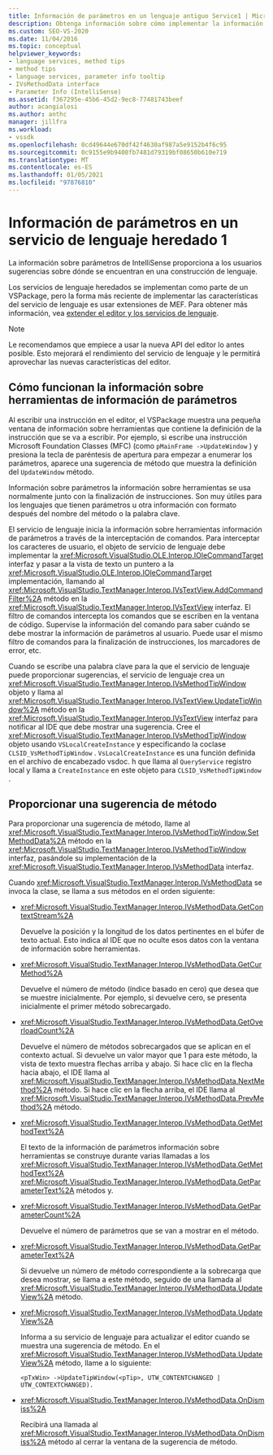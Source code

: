 ```yaml
---
title: Información de parámetros en un lenguaje antiguo Service1 | Microsoft Docs
description: Obtenga información sobre cómo implementar la información sobre parámetros de IntelliSense información sobre herramientas, que proporciona a los usuarios sugerencias, en un servicio de lenguaje heredado.
ms.custom: SEO-VS-2020
ms.date: 11/04/2016
ms.topic: conceptual
helpviewer_keywords:
- language services, method tips
- method tips
- language services, parameter info tooltip
- IVsMethodData interface
- Parameter Info (IntelliSense)
ms.assetid: f367295e-45b6-45d2-9ec8-77481743beef
author: acangialosi
ms.author: anthc
manager: jillfra
ms.workload:
- vssdk
ms.openlocfilehash: 0cd49644e670df42f4630af987a5e9152b4f6c95
ms.sourcegitcommit: 0c9155e9b9408fb7481d79319bf08650b610e719
ms.translationtype: MT
ms.contentlocale: es-ES
ms.lasthandoff: 01/05/2021
ms.locfileid: "97876810"
---
```

# <a name="parameter-info-in-a-legacy-language-service-1"></a>Información de parámetros en un servicio de lenguaje heredado 1
La información sobre parámetros de IntelliSense proporciona a los usuarios sugerencias sobre dónde se encuentran en una construcción de lenguaje.

 Los servicios de lenguaje heredados se implementan como parte de un VSPackage, pero la forma más reciente de implementar las características del servicio de lenguaje es usar extensiones de MEF. Para obtener más información, vea [extender el editor y los servicios de lenguaje](../../extensibility/extending-the-editor-and-language-services.md).

> [!NOTE]
> Le recomendamos que empiece a usar la nueva API del editor lo antes posible. Esto mejorará el rendimiento del servicio de lenguaje y le permitirá aprovechar las nuevas características del editor.

## <a name="how-parameter-info-tooltips-work"></a>Cómo funcionan la información sobre herramientas de información de parámetros
 Al escribir una instrucción en el editor, el VSPackage muestra una pequeña ventana de información sobre herramientas que contiene la definición de la instrucción que se va a escribir. Por ejemplo, si escribe una instrucción Microsoft Foundation Classes (MFC) (como `pMainFrame ->UpdateWindow` ) y presiona la tecla de paréntesis de apertura para empezar a enumerar los parámetros, aparece una sugerencia de método que muestra la definición del `UpdateWindow` método.

 Información sobre parámetros la información sobre herramientas se usa normalmente junto con la finalización de instrucciones. Son muy útiles para los lenguajes que tienen parámetros u otra información con formato después del nombre del método o la palabra clave.

 El servicio de lenguaje inicia la información sobre herramientas información de parámetros a través de la interceptación de comandos. Para interceptar los caracteres de usuario, el objeto de servicio de lenguaje debe implementar la <xref:Microsoft.VisualStudio.OLE.Interop.IOleCommandTarget> interfaz y pasar a la vista de texto un puntero a la <xref:Microsoft.VisualStudio.OLE.Interop.IOleCommandTarget> implementación, llamando al <xref:Microsoft.VisualStudio.TextManager.Interop.IVsTextView.AddCommandFilter%2A> método en la <xref:Microsoft.VisualStudio.TextManager.Interop.IVsTextView> interfaz. El filtro de comandos intercepta los comandos que se escriben en la ventana de código. Supervise la información del comando para saber cuándo se debe mostrar la información de parámetros al usuario. Puede usar el mismo filtro de comandos para la finalización de instrucciones, los marcadores de error, etc.

 Cuando se escribe una palabra clave para la que el servicio de lenguaje puede proporcionar sugerencias, el servicio de lenguaje crea un <xref:Microsoft.VisualStudio.TextManager.Interop.IVsMethodTipWindow> objeto y llama al <xref:Microsoft.VisualStudio.TextManager.Interop.IVsTextView.UpdateTipWindow%2A> método en la <xref:Microsoft.VisualStudio.TextManager.Interop.IVsTextView> interfaz para notificar al IDE que debe mostrar una sugerencia. Cree el <xref:Microsoft.VisualStudio.TextManager.Interop.IVsMethodTipWindow> objeto usando `VSLocalCreateInstance` y especificando la coclase `CLSID_VsMethodTipWindow` . `VsLocalCreateInstance` es una función definida en el archivo de encabezado vsdoc. h que llama al `QueryService` registro local y llama a `CreateInstance` en este objeto para `CLSID_VsMethodTipWindow` .

## <a name="providing-a-method-tip"></a>Proporcionar una sugerencia de método
 Para proporcionar una sugerencia de método, llame al <xref:Microsoft.VisualStudio.TextManager.Interop.IVsMethodTipWindow.SetMethodData%2A> método en la <xref:Microsoft.VisualStudio.TextManager.Interop.IVsMethodTipWindow> interfaz, pasándole su implementación de la <xref:Microsoft.VisualStudio.TextManager.Interop.IVsMethodData> interfaz.

 Cuando <xref:Microsoft.VisualStudio.TextManager.Interop.IVsMethodData> se invoca la clase, se llama a sus métodos en el orden siguiente:

- <xref:Microsoft.VisualStudio.TextManager.Interop.IVsMethodData.GetContextStream%2A>

     Devuelve la posición y la longitud de los datos pertinentes en el búfer de texto actual. Esto indica al IDE que no oculte esos datos con la ventana de información sobre herramientas.

- <xref:Microsoft.VisualStudio.TextManager.Interop.IVsMethodData.GetCurMethod%2A>

     Devuelve el número de método (índice basado en cero) que desea que se muestre inicialmente. Por ejemplo, si devuelve cero, se presenta inicialmente el primer método sobrecargado.

- <xref:Microsoft.VisualStudio.TextManager.Interop.IVsMethodData.GetOverloadCount%2A>

     Devuelve el número de métodos sobrecargados que se aplican en el contexto actual. Si devuelve un valor mayor que 1 para este método, la vista de texto muestra flechas arriba y abajo. Si hace clic en la flecha hacia abajo, el IDE llama al <xref:Microsoft.VisualStudio.TextManager.Interop.IVsMethodData.NextMethod%2A> método. Si hace clic en la flecha arriba, el IDE llama al <xref:Microsoft.VisualStudio.TextManager.Interop.IVsMethodData.PrevMethod%2A> método.

- <xref:Microsoft.VisualStudio.TextManager.Interop.IVsMethodData.GetMethodText%2A>

     El texto de la información de parámetros información sobre herramientas se construye durante varias llamadas a los <xref:Microsoft.VisualStudio.TextManager.Interop.IVsMethodData.GetMethodText%2A> <xref:Microsoft.VisualStudio.TextManager.Interop.IVsMethodData.GetParameterText%2A> métodos y.

- <xref:Microsoft.VisualStudio.TextManager.Interop.IVsMethodData.GetParameterCount%2A>

     Devuelve el número de parámetros que se van a mostrar en el método.

- <xref:Microsoft.VisualStudio.TextManager.Interop.IVsMethodData.GetParameterText%2A>

     Si devuelve un número de método correspondiente a la sobrecarga que desea mostrar, se llama a este método, seguido de una llamada al <xref:Microsoft.VisualStudio.TextManager.Interop.IVsMethodData.UpdateView%2A> método.

- <xref:Microsoft.VisualStudio.TextManager.Interop.IVsMethodData.UpdateView%2A>

     Informa a su servicio de lenguaje para actualizar el editor cuando se muestra una sugerencia de método. En el <xref:Microsoft.VisualStudio.TextManager.Interop.IVsMethodData.UpdateView%2A> método, llame a lo siguiente:

    ```
    <pTxWin> ->UpdateTipWindow(<pTip>, UTW_CONTENTCHANGED | UTW_CONTEXTCHANGED).
    ```

- <xref:Microsoft.VisualStudio.TextManager.Interop.IVsMethodData.OnDismiss%2A>

     Recibirá una llamada al <xref:Microsoft.VisualStudio.TextManager.Interop.IVsMethodData.OnDismiss%2A> método al cerrar la ventana de la sugerencia de método.
